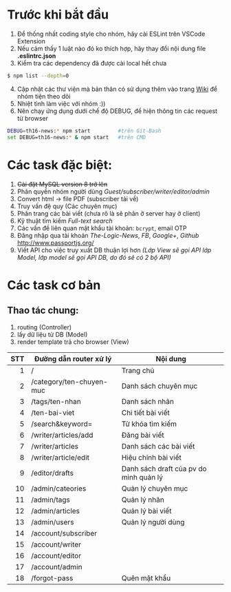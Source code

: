 # Trước khi bắt đầu
1. Để thống nhất coding style cho nhóm, hãy cài ESLint trên VSCode Extension
2. Nếu cảm thấy 1 luật nào đó ko thích hợp, hãy thay đổi nội dung file **.eslintrc.json**
3. Kiểm tra các dependency đã được cài local hết chưa 
```bash
$ npm list --depth=0
```
4. Cập nhật các thư viện mà bản thân có sử dụng thêm vào trang [Wiki](https://github.com/kim-ninh/TH16-News/wiki/C%C3%A1c-framework,-library,-tool-c%E1%BA%A7n-thi%E1%BA%BFt) để nhóm tiện theo dõi
5. Nhiệt tình làm việc với nhóm :))
6. Nên chạy ứng dụng dưới chế độ DEBUG, để hiện thông tin các request từ browser
```bash
DEBUG=th16-news:* npm start         #trên Git-Bash
set DEBUG=th16-news:* & npm start   #trên CMD
```

# Các task đặc biệt:

1. ~~Cài đặt MySQL version 8 trở lên~~
2. Phân quyền nhóm người dùng *Guest/subscriber/writer/editor/admin*
3. Convert html -> file PDF (subscriber tải về)
4. Truy vấn đệ quy (Các chuyên mục)
5. Phân trang các bài viết (chưa rõ là sẽ phân ở server hay ở client)
6. Kỹ thuật tìm kiếm *Full-text search*
7. Các vấn đề liên quan mật khẩu tài khoản: `bcrypt`, email OTP
8. Đăng nhập qua tài khoản *The-Logic-News*, *FB*, *Google+*, *Github* <http://www.passportjs.org/>
9. Viết API cho việc truy xuất DB thuận lợi hơn *(Lớp View sẽ gọi API lớp Model, lớp model sẽ gọi API DB, do đó sẽ có 2 bộ API)*

# Các task cơ bản

## Thao tác chung:
1. routing (Controller)
2. lấy dữ liệu từ DB (Model)
3. render template trả cho browser (View)


STT | Đường dẫn router xử lý | Nội dung
---: | --- | ---
1 | / | Trang chủ
2 | /category/ten-chuyen-muc | Danh sách chuyên mục
3 | /tags/ten-nhan | Danh sách nhãn
4 | /ten-bai-viet | Chi tiết bài viết
5 | /search&keyword= | Từ khóa tìm kiếm
6 | /writer/articles/add | Đăng bài viết
7 | /writer/articles | Danh sách các bài viết
8 | /writer/article/edit | Hiệu chỉnh bài viết
9 | /editor/drafts | Danh sách draft của pv do mình quản lý
10 | /admin/cateories | Quản lý chuyên mục
11 | /admin/tags |  Quản lý nhãn
12 | /admin/articles | Quản lý bài viết
13 | /admin/users | Quản lý người dùng
14 | /account/subscriber | 
15 | /account/writer |
16 | /account/editor |
17 | /account/admin | 
18 | /forgot-pass | Quên mật khẩu
